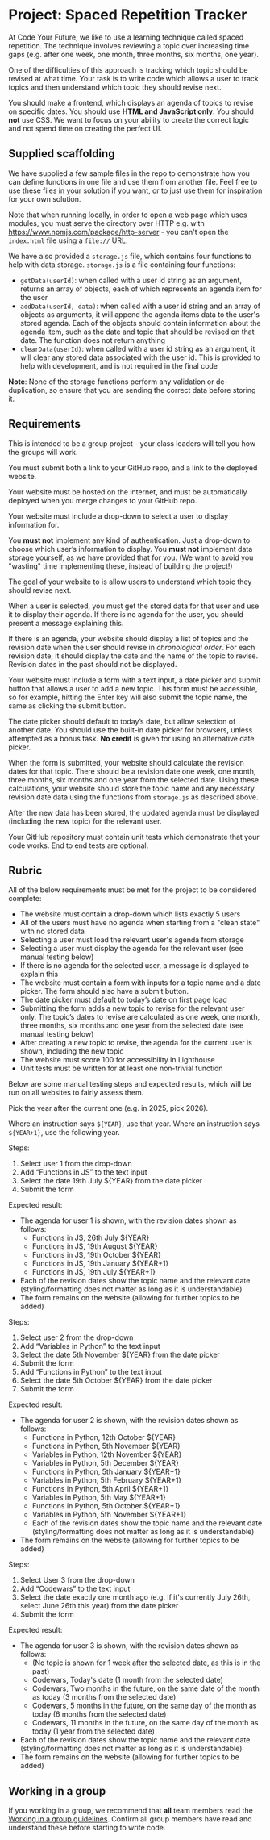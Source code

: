# Project: Spaced Repetition Tracker

At Code Your Future, we like to use a learning technique called spaced repetition. The technique involves reviewing a topic over increasing time gaps (e.g. after one week, one month, three months, six months, one year).

One of the difficulties of this approach is tracking which topic should be revised at what time. Your task is to write code which allows a user to track topics and then understand which topic they should revise next.

You should make a frontend, which displays an agenda of topics to revise on specific dates. You should use **HTML and JavaScript only**. You should **not** use CSS. We want to focus on your ability to create the correct logic and not spend time on creating the perfect UI.

## Supplied scaffolding

We have supplied a few sample files in the repo to demonstrate how you can define functions in one file and use them from another file. Feel free to use these files in your solution if you want, or to just use them for inspiration for your own solution.

Note that when running locally, in order to open a web page which uses modules, you must serve the directory over HTTP e.g. with https://www.npmjs.com/package/http-server - you can't open the `index.html` file using a `file://` URL.

We have also provided a `storage.js` file, which contains four functions to help with data storage. `storage.js` is a file containing four functions:

- `getData(userId)`: when called with a user id string as an argument, returns an array of objects, each of which represents an agenda item for the user
- `addData(userId, data)`: when called with a user id string and an array of objects as arguments, it will append the agenda items data to the user's stored agenda. Each of the objects should contain information about the agenda item, such as the date and topic that should be revised on that date. The function does not return anything
- `clearData(userId)`: when called with a user id string as an argument, it will clear any stored data associated with the user id. This is provided to help with development, and is not required in the final code

**Note**: None of the storage functions perform any validation or de-duplication, so ensure that you are sending the correct data before storing it.

## Requirements

This is intended to be a group project - your class leaders will tell you how the groups will work.

You must submit both a link to your GitHub repo, and a link to the deployed website.

Your website must be hosted on the internet, and must be automatically deployed when you merge changes to your GitHub repo.

Your website must include a drop-down to select a user to display information for.

You **must not** implement any kind of authentication. Just a drop-down to choose which user’s information to display. You **must not** implement data storage yourself, as we have provided that for you. (We want to avoid you "wasting" time implementing these, instead of building the project!)

The goal of your website to is allow users to understand which topic they should revise next.

When a user is selected, you must get the stored data for that user and use it to display their agenda. If there is no agenda for the user, you should present a message explaining this.

If there is an agenda, your website should display a list of topics and the revision date when the user should revise in _chronological order_. For each revision date, it should display the date and the name of the topic to revise. Revision dates in the past should not be displayed.

Your website must include a form with a text input, a date picker and submit button that allows a user to add a new topic. This form must be accessible, so for example, hitting the Enter key will also submit the topic name, the same as clicking the submit button.

The date picker should default to today’s date, but allow selection of another date. You should use the built-in date picker for browsers, unless attempted as a bonus task. **No credit** is given for using an alternative date picker.

When the form is submitted, your website should calculate the revision dates for that topic. There should be a revision date one week, one month, three months, six months and one year from the selected date. Using these calculations, your website should store the topic name and any necessary revision date data using the functions from `storage.js` as described above.

After the new data has been stored, the updated agenda must be displayed (including the new topic) for the relevant user.

Your GitHub repository must contain unit tests which demonstrate that your code works. End to end tests are optional.

## Rubric

All of the below requirements must be met for the project to be considered complete:

- The website must contain a drop-down which lists exactly 5 users
- All of the users must have no agenda when starting from a "clean state" with no stored data
- Selecting a user must load the relevant user's agenda from storage
- Selecting a user must display the agenda for the relevant user (see manual testing below)
- If there is no agenda for the selected user, a message is displayed to explain this
- The website must contain a form with inputs for a topic name and a date picker. The form should also have a submit button.
- The date picker must default to today’s date on first page load
- Submitting the form adds a new topic to revise for the relevant user only. The topic’s dates to revise are calculated as one week, one month, three months, six months and one year from the selected date (see manual testing below)
- After creating a new topic to revise, the agenda for the current user is shown, including the new topic
- The website must score 100 for accessibility in Lighthouse
- Unit tests must be written for at least one non-trivial function

Below are some manual testing steps and expected results, which will be run on all websites to fairly assess them.

Pick the year after the current one (e.g. in 2025, pick 2026).

Where an instruction says `${YEAR}`, use that year. Where an instruction says `${YEAR+1}`, use the following year.

Steps:

1. Select user 1 from the drop-down
1. Add “Functions in JS” to the text input
1. Select the date 19th July ${YEAR} from the date picker
1. Submit the form

Expected result:

- The agenda for user 1 is shown, with the revision dates shown as follows:
  - Functions in JS, 26th July ${YEAR}
  - Functions in JS, 19th August ${YEAR}
  - Functions in JS, 19th October ${YEAR}
  - Functions in JS, 19th January ${YEAR+1}
  - Functions in JS, 19th July ${YEAR+1}
- Each of the revision dates show the topic name and the relevant date (styling/formatting does not matter as long as it is understandable)
- The form remains on the website (allowing for further topics to be added)

Steps:

1. Select user 2 from the drop-down
1. Add “Variables in Python” to the text input
1. Select the date 5th November ${YEAR} from the date picker
1. Submit the form
1. Add “Functions in Python” to the text input
1. Select the date 5th October ${YEAR} from the date picker
1. Submit the form

Expected result:

- The agenda for user 2 is shown, with the revision dates shown as follows:
  - Functions in Python, 12th October ${YEAR}
  - Functions in Python, 5th November ${YEAR}
  - Variables in Python, 12th November ${YEAR}
  - Variables in Python, 5th December ${YEAR}
  - Functions in Python, 5th January ${YEAR+1}
  - Variables in Python, 5th February ${YEAR+1}
  - Functions in Python, 5th April ${YEAR+1}
  - Variables in Python, 5th May ${YEAR+1}
  - Functions in Python, 5th October ${YEAR+1}
  - Variables in Python, 5th November ${YEAR+1}
  - Each of the revision dates show the topic name and the relevant date (styling/formatting does not matter as long as it is understandable)
- The form remains on the website (allowing for further topics to be added)

Steps:

1. Select User 3 from the drop-down
1. Add “Codewars” to the text input
1. Select the date exactly one month ago (e.g. if it's currently July 26th, select June 26th this year) from the date picker
1. Submit the form

Expected result:

- The agenda for user 3 is shown, with the revision dates shown as follows:
  - (No topic is shown for 1 week after the selected date, as this is in the past)
  - Codewars, Today's date (1 month from the selected date)
  - Codewars, Two months in the future, on the same date of the month as today (3 months from the selected date)
  - Codewars, 5 months in the future, on the same day of the month as today (6 months from the selected date)
  - Codewars, 11 months in the future, on the same day of the month as today (1 year from the selected date)
- Each of the revision dates show the topic name and the relevant date (styling/formatting does not matter as long as it is understandable)
- The form remains on the website (allowing for further topics to be added)

## Working in a group

If you working in a group, we recommend that **all** team members read the [Working in a group guidelines](https://github.com/CodeYourFuture/The-Piscine/blob/main/working-in-a-group.md). Confirm all group members have read and understand these before starting to write code.
